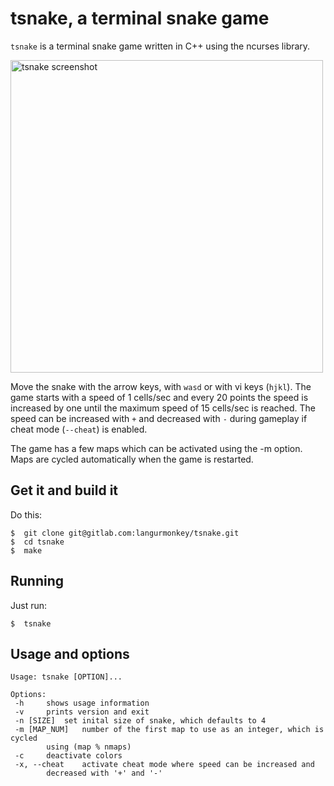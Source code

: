 # tsnake, a terminal snake game

`tsnake` is a terminal snake game written in C++ using the ncurses library.

<img src="https://i.imgur.com/exjW3td.jpg" alt="tsnake screenshot" width="500" />

Move the snake with the arrow keys, with `wasd` or with vi keys (`hjkl`).
The game starts with a speed of 1 cells/sec and every 20 points the speed
is increased by one until the maximum speed of 15 cells/sec is reached.
The speed can be increased with `+` and decreased with `-` during gameplay if
cheat mode (`--cheat`) is enabled.

The game has a few maps which can be activated using the -m option.
Maps are cycled automatically when the game is restarted.

## Get it and build it

Do this:

```
$  git clone git@gitlab.com:langurmonkey/tsnake.git
$  cd tsnake
$  make
```

## Running

Just run:

```
$  tsnake
```

## Usage and options

```
Usage: tsnake [OPTION]...

Options:
 -h		shows usage information
 -v		prints version and exit
 -n [SIZE]	set inital size of snake, which defaults to 4
 -m [MAP_NUM]	number of the first map to use as an integer, which is cycled
		using (map % nmaps)
 -c		deactivate colors
 -x, --cheat	activate cheat mode where speed can be increased and
		decreased with '+' and '-'
```
